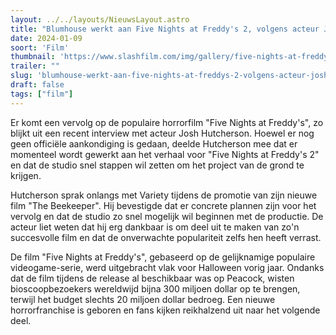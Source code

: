 ```yaml
---
layout: ../../layouts/NieuwsLayout.astro
title: "Blumhouse werkt aan Five Nights at Freddy's 2, volgens acteur Josh Hutcherson"
date: 2024-01-09
soort: 'Film'
thumbnail: 'https://www.slashfilm.com/img/gallery/five-nights-at-freddys-2-is-being-fast-tracked-by-blumhouse-according-to-star-josh-hutcherson/intro-1704730694.jpg'
trailer: ""
slug: 'blumhouse-werkt-aan-five-nights-at-freddys-2-volgens-acteur-josh-hutcherson'
draft: false
tags: ["film"]
---
```



Er komt een vervolg op de populaire horrorfilm "Five Nights at Freddy's", zo blijkt uit een recent interview met acteur Josh Hutcherson. Hoewel er nog geen officiële aankondiging is gedaan, deelde Hutcherson mee dat er momenteel wordt gewerkt aan het verhaal voor "Five Nights at Freddy's 2" en dat de studio snel stappen wil zetten om het project van de grond te krijgen.

Hutcherson sprak onlangs met Variety tijdens de promotie van zijn nieuwe film "The Beekeeper". Hij bevestigde dat er concrete plannen zijn voor het vervolg en dat de studio zo snel mogelijk wil beginnen met de productie. De acteur liet weten dat hij erg dankbaar is om deel uit te maken van zo'n succesvolle film en dat de onverwachte populariteit zelfs hen heeft verrast.

De film "Five Nights at Freddy's", gebaseerd op de gelijknamige populaire videogame-serie, werd uitgebracht vlak voor Halloween vorig jaar. Ondanks dat de film tijdens de release al beschikbaar was op Peacock, wisten bioscoopbezoekers wereldwijd bijna 300 miljoen dollar op te brengen, terwijl het budget slechts 20 miljoen dollar bedroeg. Een nieuwe horrorfranchise is geboren en fans kijken reikhalzend uit naar het volgende deel.
